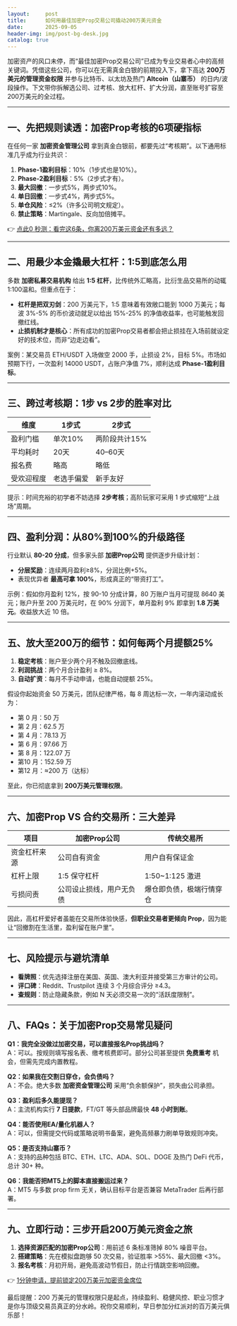 ```yaml
---
layout:     post
title:      如何用最佳加密Prop交易公司撬动200万美元资金
date:       2025-09-05
header-img: img/post-bg-desk.jpg
catalog: true
---
```


加密资产的风口未停，而“最佳加密Prop交易公司”已成为专业交易者心中的高频关键词。凭借这些公司，你可以在无需真金白银的前期投入下，拿下高达 **200万美元的管理资金权限** 并参与比特币、以太坊及热门 **Altcoin（山寨币）** 的日内/波段操作。下文带你拆解选公司、过考核、放大杠杆、扩大分润，直至账号扩容至200万美元的全过程。

---

## 一、先把规则读透：加密Prop考核的6项硬指标

在任何一家 **加密资金管理公司** 拿到真金白银前，都要先过“考核期”。以下通用标准几乎成为行业共识：

1. **Phase-1盈利目标**：10%（1步式也是10%）。  
2. **Phase-2盈利目标**：5%（2步式才有）。  
3. **最大回撤**：一步式5%，两步式10%。  
4. **单日回撤**：一步式4%，两步式5%。  
5. **单仓风险**：≤2%（许多公司明文规定）。  
6. **禁止策略**：Martingale、反向加倍摊平。

👉 [点此0 秒测：看完这6条，你离200万美元资金还有多远？](https://okxdog.com/)

---

## 二、用最少本金撬最大杠杆：1:5到底怎么用

多数 **加密私募交易机构** 给出 **1:5 杠杆**，比传统外汇略高，比衍生品交易所的动辄1:100温和。但重点在于：

- **杠杆是把双刃剑**：200 万美元下，1:5 意味着有效敞口能到 1000 万美元；每波 3%-5% 的币价波动就足以给出 15%-25% 的净值收益率，也可能触发回撤红线。
- **止损机制才是核心**：所有成功的加密Prop交易者都会把止损挂在入场前就设定好的技术位，而非“边走边看”。

案例：某交易员 ETH/USDT 入场做空 2000 手，止损设 2%，目标 5%。市场如预期下行，一次盈利 14000 USDT，占账户净值 7%，顺利达成 **Phase-1盈利目标**。

---

## 三、跨过考核期：1步 vs 2步的胜率对比

| 维度 | 1步式 | 2步式 |
|---|---|---|
| 盈利门槛 | 单次10% | 两阶段共计15% |
| 平均耗时 | 20天 | 40–60天 |
| 报名费 | 略高 | 略低 |
| 受欢迎程度 | 老选手偏爱 | 新手友好 |

提示：时间充裕的初学者不妨选择 **2步考核**；高阶玩家可采用 1 步式缩短“上战场”周期。

---

## 四、盈利分润：从80%到100%的升级路径

行业默认 **80-20 分成**，但多家头部 **加密Prop公司** 提供逐步升级计划：

- **分层奖励**：连续两月盈利≥8%，分润比例+5%。
- 表现优异者 **最高可拿 100%**，形成真正的“带资打工”。

示例：假如你月盈利 12%，按 90-10 分成计算，80 万账户当月可提现 8640 美元；账户升至 200 万美元时，在 90% 分润下，单月盈利 9% 即拿到 **1.8 万美元**。收益放大近 10 倍。

---

## 五、放大至200万的细节：如何每两个月提额25%

1. **稳定考核**：账户至少两个月不触及回撤底线。
2. **利润挑战**：两个月合计盈利 ≥ 8%。
3. **自动扩资**：每月不手动申请，也能自动提额 25%。

假设你起始资金 50 万美元，团队纪律严格，每 8 周达标一次，一年内滚动成长为：

- 第 0 月：50 万
- 第 2 月：62.5 万
- 第 4 月：78.13 万
- 第 6 月：97.66 万
- 第 8 月：122.07 万
- 第10 月：152.59 万
- 第12 月：≈200 万（达标）

至此，你已彻底拿到 **200万美元管理权限**。

---

## 六、加密Prop VS 合约交易所：三大差异

| 项目 | 加密Prop公司 | 传统交易所 |
|---|---|---|
| 资金杠杆来源 | 公司自有资金 | 用户自有保证金 |
| 杠杆上限 | 1:5 保守杠杆 | 1:50~1:125 激进 |
| 亏损问责 | 公司设止损线，用户无负债 | 爆仓即负债，极端行情穿仓 |

因此，高杠杆爱好者虽能在交易所体验快感，**但职业交易者更倾向 Prop**，因为能让“回撤割在生活里，盈利留在账户里”。

---

## 七、风险提示与避坑清单

- **看牌照**：优先选择注册在美国、英国、澳大利亚并接受第三方审计的公司。
- **评口碑**：Reddit、Trustpilot 连续 3 个月综合评分 ≥4.3。
- **查规则**：防止隐藏条款，例如 N 天必须交易一次的“活跃度限制”。

---

## 八、FAQs：关于加密Prop交易常见疑问

**Q1：我完全没做过加密交易，可以直接报名Prop挑战吗？**  
A：可以。按规则填写报名表、缴考核费即可。部分公司甚至提供 **免费重考** 机会，但需先完成内置教程。

**Q2：如果我在交割日穿仓，会负债吗？**  
A：不会。绝大多数 **加密资金管理公司** 采用“负余额保护”，损失由公司承担。

**Q3：盈利后多久能提现？**  
A：主流机构实行 **7 日提款**，FT/GT 等头部品牌最快 **48 小时到账**。

**Q4：能否使用EA/量化机器人？**  
A：可以，但需提交代码或策略说明书备案，避免高频暴力刷单导致规则冲突。

**Q5：是否支持山寨币？**  
A：支持的品种包括 BTC、ETH、LTC、ADA、SOL、DOGE 及热门 DeFi 代币，总计 30+ 种。

**Q6：我能否把MT5上的脚本直接搬运过来？**  
A：MT5 与多数 prop firm 无关，确认目标平台是否兼容 MetaTrader 后再行部署。

---

## 九、立即行动：三步开启200万美元资金之旅

1. **选择资源匹配的加密Prop公司**：用前述 6 条标准筛掉 80% 噪音平台。  
2. **搭建策略**：先在模拟盘跑够 50 次交易，验证胜率 >55%、最大回撤 <3%。  
3. **报名考核**：月初开局，避免高波动节假日，防止行情跳空影响回撤。

👉 [1分钟申请，提前锁定200万美元加密资金席位](https://okxdog.com/)

最后提醒：200 万美元的管理权限只是起点，持续盈利、稳健风控、职业习惯才是你与顶级交易员真正的分水岭。祝你交易顺利，早日参加分红派对的百万美元俱乐部！